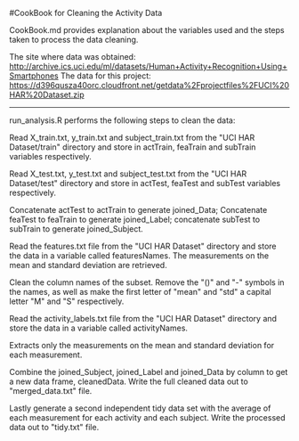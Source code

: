 #CookBook for Cleaning the Activity Data

CookBook.md provides explanation about the variables used and the steps taken to process the data cleaning.

The site where data was obtained:
http://archive.ics.uci.edu/ml/datasets/Human+Activity+Recognition+Using+Smartphones
The data for this project:
https://d396qusza40orc.cloudfront.net/getdata%2Fprojectfiles%2FUCI%20HAR%20Dataset.zip

------------------

run_analysis.R performs the following steps to clean the data:

Read X_train.txt, y_train.txt and subject_train.txt from the "UCI HAR Dataset/train" directory and store in actTrain, feaTrain and subTrain variables respectively.

Read X_test.txt, y_test.txt and subject_test.txt from the "UCI HAR Dataset/test" directory and store in actTest, feaTest and subTest variables respectively.

Concatenate actTest to actTrain to generate joined_Data;
Concatenate feaTest to feaTrain to generate joined_Label; 
concatenate subTest to subTrain to generate joined_Subject.

Read the features.txt file from the "UCI HAR Dataset" directory and store the data in a variable called featuresNames. The measurements on the mean and standard deviation are retrieved. 

Clean the column names of the subset. Remove the "()" and "-" symbols in the names, as well as make the first letter of "mean" and "std" a capital letter "M" and "S" respectively.

Read the activity_labels.txt file from the "UCI HAR Dataset" directory and store the data in a variable called activityNames.

Extracts only the measurements on the mean and standard deviation for each measurement.

Combine the joined_Subject, joined_Label and joined_Data by column to get a new data frame, cleanedData.
Write the full cleaned data out to "merged_data.txt" file.

Lastly generate a second independent tidy data set with the average of each measurement for each activity and each subject.
Write the processed data out to "tidy.txt" file.